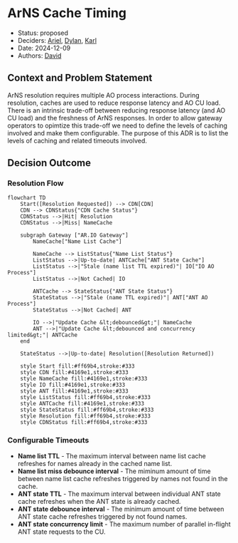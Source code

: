 # ArNS Cache Timing

- Status: proposed
- Deciders: [Ariel], [Dylan], [Karl]
- Date: 2024-12-09
- Authors: [David]

## Context and Problem Statement

ArNS resolution requires multiple AO process interactions. During resolution,
caches are used to reduce response latency and AO CU load. There is an
intrinsic trade-off between reducing response latency (and AO CU load) and the
freshness of ArNS responses. In order to allow gateway operators to opimtize
this trade-off we need to define the levels of caching involved and make them
configurable. The purpose of this ADR is to list the levels of caching and
related timeouts involved.

## Decision Outcome

### Resolution Flow

```mermaid
flowchart TD
    Start([Resolution Requested]) --> CDN[CDN]
    CDN --> CDNStatus{"CDN Cache Status"}
    CDNStatus -->|Hit| Resolution
    CDNStatus -->|Miss| NameCache

    subgraph Gateway ["AR.IO Gateway"]
        NameCache["Name List Cache"]

        NameCache --> ListStatus{"Name List Status"}
        ListStatus -->|Up-to-date| ANTCache["ANT State Cache"]
        ListStatus -->|"Stale (name list TTL expired)"| IO["IO AO Process"]
        ListStatus -->|Not Cached| IO

        ANTCache --> StateStatus{"ANT State Status"}
        StateStatus -->|"Stale (name TTL expired)"| ANT["ANT AO Process"]
        StateStatus -->|Not Cached| ANT

        IO -->|"Update Cache &lt;debounced&gt;"| NameCache
        ANT -->|"Update Cache &lt;debounced and concurrency limited&gt;"| ANTCache
    end

    StateStatus -->|Up-to-date| Resolution([Resolution Returned])

    style Start fill:#ff69b4,stroke:#333
    style CDN fill:#4169e1,stroke:#333
    style NameCache fill:#4169e1,stroke:#333
    style IO fill:#4169e1,stroke:#333
    style ANT fill:#4169e1,stroke:#333
    style ListStatus fill:#ff69b4,stroke:#333
    style ANTCache fill:#4169e1,stroke:#333
    style StateStatus fill:#ff69b4,stroke:#333
    style Resolution fill:#ff69b4,stroke:#333
    style CDNStatus fill:#ff69b4,stroke:#333

```

### Configurable Timeouts

- **Name list TTL** - The maximum interval between name list cache refreshes
  for names already in the cached name list.
- **Name list miss debounce interval** - The miminum amount of time between
  name list cache refreshes triggered by names not found in the cache.
- **ANT state TTL** - The maximum interval between individual ANT state cache
  refreshes when the ANT state is already cached.
- **ANT state debounce interval** - The minimum amount of time between ANT
  state cache refreshes triggered by not found names.
- **ANT state concurrency limit** - The maximum number of parallel in-flight
  ANT state requests to the CU.

[Ariel]: https://github.com/arielmelendez
[David]: https://github.com/djwhitt
[Dylan]: https://github.com/dtfiedler
[Karl]: https://github.com/karlprieb
